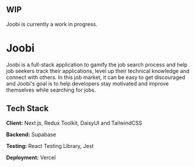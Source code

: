 
## WIP
Joobi is currently a work in progress.
# Joobi

Joobi is a full-stack application to gamify the job search process and help job seekers track their applications, level up their technical knowledge and connect with others. In this job market, it can be easy to get discouraged and Joobi's goal is to help developers stay motivated and improve themselves while searching for jobs.  


## Tech Stack

**Client:** Next.js, Redux Toolkit, DaisyUI and TailwindCSS

**Backend:** Supabase

**Testing:** React Testing Library, Jest

**Deployment:** Vercel

